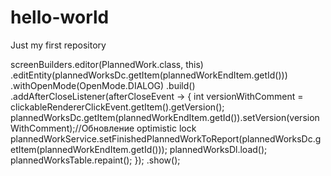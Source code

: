 # hello-world
Just my first repository

screenBuilders.editor(PlannedWork.class, this)
                                    .editEntity(plannedWorksDc.getItem(plannedWorkEndItem.getId()))
                                    .withOpenMode(OpenMode.DIALOG)
                                    .build()
                                    .addAfterCloseListener(afterCloseEvent -> {
                                        int versionWithComment = clickableRendererClickEvent.getItem().getVersion();
                                        plannedWorksDc.getItem(plannedWorkEndItem.getId()).setVersion(versionWithComment);//Обновление optimistic lock
                                        plannedWorkService.setFinishedPlannedWorkToReport(plannedWorksDc.getItem(plannedWorkEndItem.getId()));
                                        plannedWorksDl.load();
                                        plannedWorksTable.repaint();
                                        });
                                    .show();
